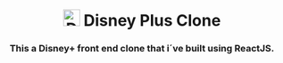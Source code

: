 <h1 align="center"> <img src="https://static-assets.bamgrid.com/product/disneyplus/images/logo.1a56f51c764022ee769c91d894d44326.svg" alt="Disney Plus" height=30 width=30 /> Disney Plus Clone</h1>
<h3 align="center">This a Disney+ front end clone that i´ve built using ReactJS.</h3>
